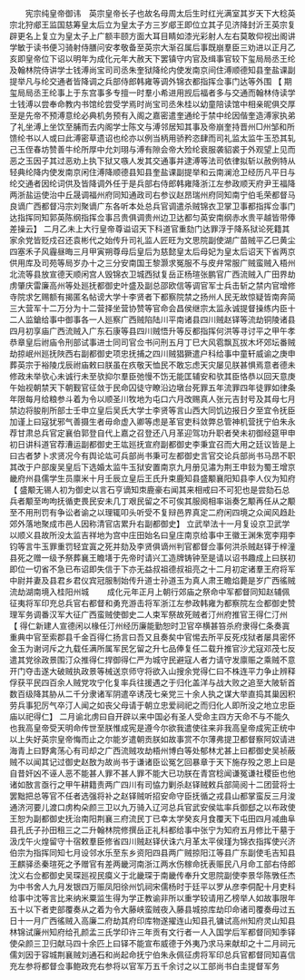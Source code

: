 <!-- { "loadSidebar": true } -->
　　宪宗纯皇帝御讳　英宗皇帝长子也故名母周太后生时红光满室其岁天下大稔英宗北狩郕王监国慈筹皇太后立为皇太子方三岁郕王即位立其子见济降封沂王英宗复辟更名上复立为皇太子上广额丰颐方面大耳目睛如漆光彩射人左右莫敢仰视出阁讲学敏于读书便习骑射侍膳问安孝敬备至英宗大渐召属后事既崩羣臣三劝进以正月乙亥即皇帝位下诏以明年为成化元年大赦天下罢镇守内官及缉事官较下玺局局丞王纶及翰林院侍讲学士钱溥尚宝司司丞朱奎狱降纶内使发南京间住溥顺德知县奎盐课副提举凡与纶交通者皆降调之兵部侍郎韩雍等调外锦衣都指挥佥事门达等外围 【 期玺局局丞王纶事上于东宫事多专擅一时羣小希进用觊后福者多与交通而翰林侍读学士钱溥以尝奉命教内书馆纶尝受学焉时尚宝司丞朱桂以幼童陪读馆中相亲昵俱交厚至是先帝不预溥意纶必典机务预有入阁之嘉密遣奎通纶于禁中纶因偕奎造溥家执弟了礼坐溥上坐饮至脯而去内阁学士陈文与溥邻居知其事及帝崩奎持晋州□州邹和所馈纶书以人或曰此溥密草遗诏也纶亦以例当柄用骄矜恣肆而司礼监太监牛玉恐其轧己玉侄春坊赞善牛纶所厚中允刘珝与溥有隙会帝大殓纶衰服袭貂裘于外观望上见而恶之玉因子其过恶劝上执下狱又嗾人发其交通事并逮溥等法司依律拟斩以赦例特从轻典纶降内使发南京闲住溥降顺德县知县奎盐课副提举和云南澜沧卫经历凡平日与纶交通者因纶词供及皆降调外任于是兵部右侍郎韩雍降浙江左参政顺天府尹王福降两浙盐运使治中丘晟调福州府同知通政司右参议赵昂瑞州府同知南宁伯毛荣都督马良谪广西都督冯宗刘聚谪广东各听本处总兵官调遣杀贼锦衣卫掌卫事都指挥佥事门达指挥同知郭英陈纲指挥佥事吕贵俱调贵州边卫达都匀英安南纲赤水贵平越皆带俸差操云】 二月乙未上大行皇帝尊谥诏天下科道官重劾门达罪浮于降系狱论死籍其家余党皆贬戍召还袁彬代之始传升司礼监人匠旺为文思院副使湖广苗贼平乙巳黄尘四塞禾子风霾昼晦三月甲寅朔尊母后皇后为慈懿皇太后母妃为皇太后诏天下省两京供用库及司苑等局岁办十之三分安南国王黎灏求冤服不与皮弁常服广贼蛮贼入梧州北流等县放宣德天顺闲宫人毁锦衣卫城西狱复岳正杨瑄张鹏官广西流贼入广田界劫虏肇庆雷廉高州等处廵抚都御史叶盛及副总邵欧信等调官军士兵击斩之禁内官增修寺院求乞赐额有揭匿名帖谤大学十李贤者下都察院禁之扬州人民无故惊疑皆南奔简三大营军十二万分为十二营择坐营协赞等官命会昌侯继宗太监永诚提督操练内臣十二人监鎗给事中御事各一人廵察广西贼陷陆川平南诸县四川贼赵铎等流劫铜陵诸县四月初享庙广西流贼入广东石康等县四川贼悟升等反都指挥何洪等寻讨平之甲午孝恭章皇后祔庙令刑部试事进士同司官佥书问刑五月丁巳大风雹飘瓦拔木坏郊坛番贼劫掠岷州廵抚陜西右副都御史项忠抚捕之四川贼猖獗遣户科给事中童轩威谕之庚申葬英宗于裕陵戊辰祔庙敕曰朕虽在疚敬天恤民不敢忘虑天灾屡见朕甚惧焉意者德未修政未举欤心未诚行未至欤抑尔羣臣弛慢不饬无能匡辅安和欤其臣恪恭以回天意庚午始视朝禁天下朝觐官征敛于民命囚徒守瞭沿边墩台死罪五年流罪四年徒罪如律条年限每月给粮参斗着为令以顺圣川牧地为屯口六月改赐真人张元吉封号及其母七月禁边将朘削所部士壬申立皇后吴氏大学士李贤等言山西大同饥边报日夕至宜令抚臣加谨上曰寇犹邪气善摄生者毋命虚入卿等虑是革官吏科敛弊总管神机营抚宁伯朱永荐甘肃总兵官定襄伯郭登自代上嘉之召登还八月革迎驾功升职者癸未初御经筵甲申初日讲科道官荐漕运副都御史王竑廵抚宣府副都御史李秉宜召而大用之廷议皆是上曰古者梦卜求贤况今有舆论竑可兵部尚书秉可左都御史言官交论兵部尚书马昂不职其改于户部废吴皇后下选婚太监牛玉狱安置南京九月册见潚为荆王申鈙为蜀王增京畿府州县儒学生员廪米十月壬辰立皇后王氏升束鹿知县盛颙襄阳知县李人仪为知府 【 盛颙无锡人初为御史以言石亨谪知朿鹿豪右闻其来相戒曰不可犯也是尝劾石总兵者颙至呴呴抚循吏畏民安未几丁艰民留之不可俟其服阕相率诣奏乞颙再任从之颙至不用刑罚有争讼者谕之以理辄叩头听受不复辩邑界真定二府闲四境之众闻风趋赴郊外落地聚成市邑人因称清官店累升右副都御史】 立武举法十一月复设京卫武学以顺义县故所没太监吉祥地为宫中庄田始名曰皇庄南京给事中王徽王渊朱宽李翔李钧等言牛玉罪重罚轻宜寘之死并劾及李贤俱谪州判官都督佥事何洪杀贼赵铎于梓潼县死之赠一级予祭葬襄王瞻墡于先帝时请兴工造牌铸钟至是请以诏书趣成上曰朕初即位一切省不急已布诏即失信于下亦无益叔祖德叔祖亮之十二月初定诸羣王府将军中尉并妻及县君乡君仪宾冠服制始传升道士孙道玉为真人肃王瞻焰薨是岁广西徭贼流劫湖南境入桂阳州城 
　　成化元年正月上朝行郊庙之祭命中军都督同知赵辅佩征夷将军印充总兵官右都督和勇充游击将军浙江左参政韩雍为都察院左佥都御史赞理军务调番汉军大征广西蛮贼使御史二人束军祭故死贼者汀州府推官王得仁汀州 【 得仁新建人宣德闲以椽任汀州经历廉能勤恕时卫官卒横甚笞杀府隶得仁条奏寘重典中官至索郡县千金百得仁扬言曰吾又且奏矣中官惕去所平反死戍狱者屡具密怀金玉为谢诃斥之九载任满所属军民乞留之升七品俸复任二载升推官沙尤寇邓茂七反遣其党徐政景围汀众推得仁捍御得仁严为城守民避寇人者力请守发廪赈之乘贼不意开门夺击遂大破贼执政景等械送京师守将欲入山搜余党得仁曰不株连平力争止辨释俘获平民四百余人贼党攻宁化复率兵往援遇之于归化盖洋与战大败之追至大陂斩首数百级降其胁从二千分隶诸军阴遣卒诱茂七亲党三十余人执之谋大举直捣其巢因积劳兵事犯厉气卒汀人闻之如丧父母请于朝立忠爱祠祀之而归化人即所没之地立忠臣庙以祀得仁】 二月谕北虏曰自开辟以来中国必有圣人受命主四方天命不与不能久也我高皇帝受天明命传世至朕惟成宪是遵今尔欲我遣使往来非我高皇帝成宪正统中以上失好英宗皇帝悔而止之尔能岁遣朝贡朕如故事赏不尔薄弗提卫都督察阿奴请进海青上曰野禽荡心有司却之广西流贼攻劫梧州博白等处郁林尤甚上曰都御史吴祯蔽贼不以闻其记过御史赵敔为故尚书于谦诸臣讼冤乞回暴章于天下施存殁之恩上曰是自昔奸凶不诬人恶不能甚人罪不甚人罪不能大已功朕在青宫稔闻谦冤谦社稷臣也他诸如敔言亟行之甲午耕籍责两广四川有司恊力剿杀赵铎贼敕兵部简阅十二团营将士罢黜把总等官不任者选强将补之赵铎贼听招安命守臣抚循之戎县山都掌蛮反三月浚通济河要儿渡口虏构朵颜三卫以九万骑入辽河总兵官武安侯竑率兵御郄之以布政使王恕为副都御史抚治南阳荆襄三府流民丁已幸太学癸亥月食覆天下屯田四月减曲阜县孔氏子孙田租三之二升翰林院修撰岳正礼科都给事中张宁为知府五月修比干墓于汲戊午火煌留守十宿敕羣臣修省四川贼赵铎伏诛六月革太平侯瑾为锦衣指挥使兴济伯宗为指挥同知七月设邻水乐至东乡资阳四县两广贼掠阳江等县广东副使毛吉知县王麒驿丞秦瑄死之予赠官有差两畿河南浙江两水伤稼命抚表赈民八月命工部右侍郎沈义右佥都御史吴琛廵视民瘼义于北畿琛于南畿传奉升文思院副使李景华陈斆任杰为中书舍人九月发银四万赈凤阳徐州饥祠宋儒杨时于廷平以罗从彦李侗配十月吏科给事中沈等言比来纳米粟监生得为学正教谕非所以重学较请用乙榜举人如故事限年五十以下者吏部覆奏从之着为令大藤峡蛮贼夜入藤县城掠库劫印命诸司覆奏毋过五日十一月广西徭贼入高廉二府劫其府印库物遂擢连山知县孔镛试高州知府灵山知县林锦试廉州知府给孔颜孟三氏学印许三年贡有文行者一人入国学后军都督同知季铎使朵颜三卫归献马四十余匹上曰铎不能宣布威德于外夷乃求马来献却之十二月祠元儒刘因于容城荆襄贼刘通石和尚起命抚宁伯朱永佩征虏将军印总兵官都督同知喜信充左参将都督佥事鲍政充右参将以官军万五千余讨之以工部尚书白圭提督军务 
